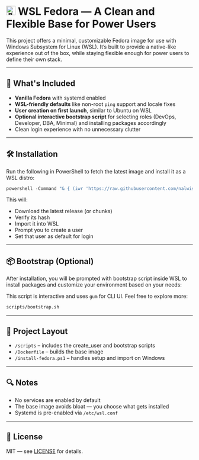 # <img src="https://upload.wikimedia.org/wikipedia/commons/3/3f/Fedora_logo.svg" alt="🎩" width="25"/> WSL Fedora — A Clean and Flexible Base for Power Users

This project offers a minimal, customizable Fedora image for use with Windows Subsystem for Linux (WSL). It’s built to provide a native-like experience out of the box, while staying flexible enough for power users to define their own stack.

---

## 🧩 What's Included

- **Vanilla Fedora** with systemd enabled
- **WSL-friendly defaults** like non-root `ping` support and locale fixes
- **User creation on first launch**, similar to Ubuntu on WSL
- **Optional interactive bootstrap script** for selecting roles (DevOps, Developer, DBA, Minimal) and installing packages accordingly
- Clean login experience with no unnecessary clutter

---

## 🛠 Installation

Run the following in PowerShell to fetch the latest image and install it as a WSL distro:

```powershell
powershell -Command "& { (iwr 'https://raw.githubusercontent.com/nalwisidi/wsl-fedora/main/install_fedora.ps1').Content | iex }"
```

This will:
- Download the latest release (or chunks)
- Verify its hash
- Import it into WSL
- Prompt you to create a user
- Set that user as default for login

---

## 📦 Bootstrap (Optional)

After installation, you will be prompted with bootstrap script inside WSL to install packages and customize your environment based on your needs:

This script is interactive and uses `gum` for CLI UI. Feel free to explore more:

```bash
scripts/bootstrap.sh
```

---

## 🧰 Project Layout

- `/scripts` – includes the create_user and bootstrap scripts
- `/Dockerfile` – builds the base image
- `/install-fedora.ps1` – handles setup and import on Windows

---

## 🔍 Notes

- No services are enabled by default
- The base image avoids bloat — you choose what gets installed
- Systemd is pre-enabled via `/etc/wsl.conf`

---

## 📄 License

MIT — see [LICENSE](./LICENSE) for details.
